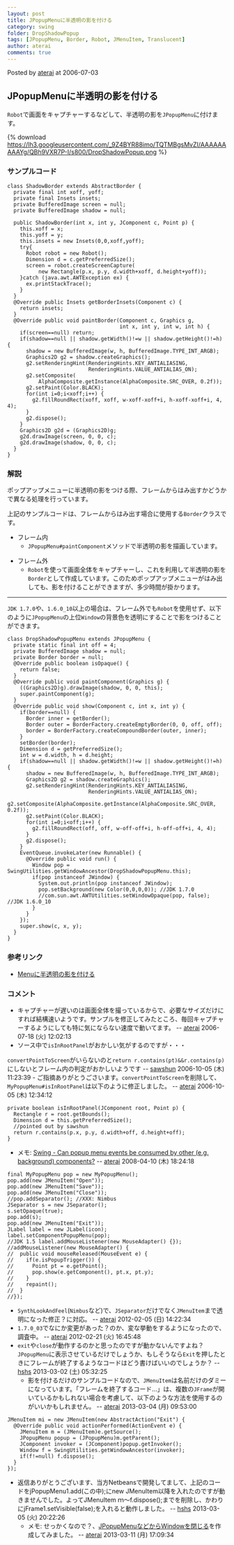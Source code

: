 ```yaml
---
layout: post
title: JPopupMenuに半透明の影を付ける
category: swing
folder: DropShadowPopup
tags: [JPopupMenu, Border, Robot, JMenuItem, Translucent]
author: aterai
comments: true
---
```


Posted by [aterai](http://terai.xrea.jp/aterai.html) at 2006-07-03

## JPopupMenuに半透明の影を付ける
`Robot`で画面をキャプチャーするなどして、半透明の影を`JPopupMenu`に付けます。


{% download https://lh3.googleusercontent.com/_9Z4BYR88imo/TQTMBgsMvZI/AAAAAAAAAYg/QBh9VXR7P-I/s800/DropShadowPopup.png %}

### サンプルコード
<pre class="prettyprint"><code>class ShadowBorder extends AbstractBorder {
  private final int xoff, yoff;
  private final Insets insets;
  private BufferedImage screen = null;
  private BufferedImage shadow = null;

  public ShadowBorder(int x, int y, JComponent c, Point p) {
    this.xoff = x;
    this.yoff = y;
    this.insets = new Insets(0,0,xoff,yoff);
    try{
      Robot robot = new Robot();
      Dimension d = c.getPreferredSize();
      screen = robot.createScreenCapture(
          new Rectangle(p.x, p.y, d.width+xoff, d.height+yoff));
    }catch (java.awt.AWTException ex) {
      ex.printStackTrace();
    }
  }
  @Override public Insets getBorderInsets(Component c) {
    return insets;
  }
  @Override public void paintBorder(Component c, Graphics g,
                                    int x, int y, int w, int h) {
    if(screen==null) return;
    if(shadow==null || shadow.getWidth()!=w || shadow.getHeight()!=h) {
      shadow = new BufferedImage(w, h, BufferedImage.TYPE_INT_ARGB);
      Graphics2D g2 = shadow.createGraphics();
      g2.setRenderingHint(RenderingHints.KEY_ANTIALIASING,
                          RenderingHints.VALUE_ANTIALIAS_ON);
      g2.setComposite(
          AlphaComposite.getInstance(AlphaComposite.SRC_OVER, 0.2f));
      g2.setPaint(Color.BLACK);
      for(int i=0;i&lt;xoff;i++) {
        g2.fillRoundRect(xoff, xoff, w-xoff-xoff+i, h-xoff-xoff+i, 4, 4);
      }
      g2.dispose();
    }
    Graphics2D g2d = (Graphics2D)g;
    g2d.drawImage(screen, 0, 0, c);
    g2d.drawImage(shadow, 0, 0, c);
  }
}
</code></pre>

### 解説
ポップアップメニューに半透明の影をつける際、フレームからはみ出すかどうかで異なる処理を行っています。

上記のサンプルコードは、フレームからはみ出す場合に使用する`Border`クラスです。

- フレーム内
    - `JPopupMenu#paintComponent`メソッドで半透明の影を描画しています。

<!-- dummy comment line for breaking list -->

- フレーム外
    - `Robot`を使って画面全体をキャプチャーし、これを利用して半透明の影を`Border`として作成しています。このためポップアップメニューがはみ出しても、影を付けることができますが、多少時間が掛かります。

<!-- dummy comment line for breaking list -->

- - - -
`JDK 1.7.0`や、`1.6.0_10`以上の場合は、フレーム外でも`Robot`を使用せず、以下のように`JPopupMenu`の上位`Window`の背景色を透明にすることで影をつけることができます。

<pre class="prettyprint"><code>class DropShadowPopupMenu extends JPopupMenu {
  private static final int off = 4;
  private BufferedImage shadow = null;
  private Border border = null;
  @Override public boolean isOpaque() {
    return false;
  }
  @Override public void paintComponent(Graphics g) {
    ((Graphics2D)g).drawImage(shadow, 0, 0, this);
    super.paintComponent(g);
  }
  @Override public void show(Component c, int x, int y) {
    if(border==null) {
      Border inner = getBorder();
      Border outer = BorderFactory.createEmptyBorder(0, 0, off, off);
      border = BorderFactory.createCompoundBorder(outer, inner);
    }
    setBorder(border);
    Dimension d = getPreferredSize();
    int w = d.width, h = d.height;
    if(shadow==null || shadow.getWidth()!=w || shadow.getHeight()!=h) {
      shadow = new BufferedImage(w, h, BufferedImage.TYPE_INT_ARGB);
      Graphics2D g2 = shadow.createGraphics();
      g2.setRenderingHint(RenderingHints.KEY_ANTIALIASING,
                          RenderingHints.VALUE_ANTIALIAS_ON);
      g2.setComposite(AlphaComposite.getInstance(AlphaComposite.SRC_OVER, 0.2f));
      g2.setPaint(Color.BLACK);
      for(int i=0;i&lt;off;i++) {
        g2.fillRoundRect(off, off, w-off-off+i, h-off-off+i, 4, 4);
      }
      g2.dispose();
    }
    EventQueue.invokeLater(new Runnable() {
      @Override public void run() {
        Window pop = SwingUtilities.getWindowAncestor(DropShadowPopupMenu.this);
        if(pop instanceof JWindow) {
          System.out.println(pop instanceof JWindow);
          pop.setBackground(new Color(0,0,0,0)); //JDK 1.7.0
          //com.sun.awt.AWTUtilities.setWindowOpaque(pop, false); //JDK 1.6.0_10
        }
      }
    });
    super.show(c, x, y);
  }
}
</code></pre>

### 参考リンク
- [Menuに半透明の影を付ける](http://terai.xrea.jp/Swing/MenuWithShadow.html)

<!-- dummy comment line for breaking list -->

### コメント
- キャプチャーが遅いのは画面全体を撮っているからで、必要なサイズだけにすれば結構速いようです。サンプルを修正してみたところ、毎回キャプチャーするようにしても特に気にならない速度で動いてます。 -- [aterai](http://terai.xrea.jp/aterai.html) 2006-07-18 (火) 12:02:13
- ソース中で`isInRootPanel`がおかしい気がするのですが・・・

<!-- dummy comment line for breaking list -->
`convertPointToScreen`がいらないのと`return r.contains(pt)&&r.contains(p)`にしないとフレーム内の判定がおかしいようです -- [sawshun](http://terai.xrea.jp/sawshun.html) 2006-10-05 (木) 11:23:39
    - ご指摘ありがとうごさいます。`convertPointToScreen`を削除して、`MyPopupMenu#isInRootPanel`は以下のように修正しました。 -- [aterai](http://terai.xrea.jp/aterai.html) 2006-10-05 (木) 12:34:12

<!-- dummy comment line for breaking list -->

<pre class="prettyprint"><code>private boolean isInRootPanel(JComponent root, Point p) {
  Rectangle r = root.getBounds();
  Dimension d = this.getPreferredSize();
  //pointed out by sawshun
  return r.contains(p.x, p.y, d.width+off, d.height+off);
}
</code></pre>

- メモ: [Swing - Can popup menu events be consumed by other (e.g. background) components?](https://forums.oracle.com/thread/1393754) -- [aterai](http://terai.xrea.jp/aterai.html) 2008-04-10 (木) 18:24:18

<!-- dummy comment line for breaking list -->

<pre class="prettyprint"><code>final MyPopupMenu pop = new MyPopupMenu();
pop.add(new JMenuItem("Open"));
pop.add(new JMenuItem("Save"));
pop.add(new JMenuItem("Close"));
//pop.addSeparator(); //XXX: Nimbus
JSeparator s = new JSeparator();
s.setOpaque(true);
pop.add(s);
pop.add(new JMenuItem("Exit"));
JLabel label = new JLabel(icon);
label.setComponentPopupMenu(pop);
//JDK 1.5 label.addMouseListener(new MouseAdapter() {});
//addMouseListener(new MouseAdapter() {
//  public void mouseReleased(MouseEvent e) {
//    if(e.isPopupTrigger()) {
//      Point pt = e.getPoint();
//      pop.show(e.getComponent(), pt.x, pt.y);
//    }
//    repaint();
//  }
//});
</code></pre>
- `SynthLookAndFeel`(`Nimbus`など)で、`JSeparator`だけでなく`JMenuItem`まで透明になった修正？に対応。 -- [aterai](http://terai.xrea.jp/aterai.html) 2012-02-05 (日) 14:22:34
- `1.7.0_03`でなにか変更があった？のか、変な挙動をするようになったので、調査中。 -- [aterai](http://terai.xrea.jp/aterai.html) 2012-02-21 (火) 16:45:48
- `exit`や`close`が動作するのかと思ったのですが動かないんですよね？ `JPopupMenu`に表示させているだけでしょうか、もしそうなら`Exit`を押したときにフレームが終了するようなコードはどう書けばいいのでしょうか？ -- [hshs](http://terai.xrea.jp/hshs.html) 2013-03-02 (土) 05:32:25
    - 影を付けるだけのサンプルコードなので、`JMenuItem`は名前だけのダミーになっています。「フレームを終了するコード…」は、複数の`JFrame`が開いているかもしれない場合を考慮して、以下のような方法を使用するのがいいかもしれません。 -- [aterai](http://terai.xrea.jp/aterai.html) 2013-03-04 (月) 09:53:00

<!-- dummy comment line for breaking list -->

<pre class="prettyprint"><code>JMenuItem mi = new JMenuItem(new AbstractAction("Exit") {
  @Override public void actionPerformed(ActionEvent e) {
    JMenuItem m = (JMenuItem)e.getSource();
    JPopupMenu popup = (JPopupMenu)m.getParent();
    JComponent invoker = (JComponent)popup.getInvoker();
    Window f = SwingUtilities.getWindowAncestor(invoker);
    if(f!=null) f.dispose();
  }
});
</code></pre>
- 返信ありがとうございます、当方Netbeansで開発してまして、上記のコードをjPopupMenu1.add(この中);にnew JMenuItem以降を入れたのですが動きませんでした。よってJMenuItem ｍ～f.dispose();までを削除し、かわりにjFrame1.setVisible(false);を入れると動作しました。 -- [hshs](http://terai.xrea.jp/hshs.html) 2013-03-05 (火) 20:22:26
    - メモ: せっかくなので？、[JPopupMenuなどからWindowを閉じる](http://terai.xrea.jp/Swing/WindowClosingAction.html)を作成してみました。 -- [aterai](http://terai.xrea.jp/aterai.html) 2013-03-11 (月) 17:09:34

<!-- dummy comment line for breaking list -->

